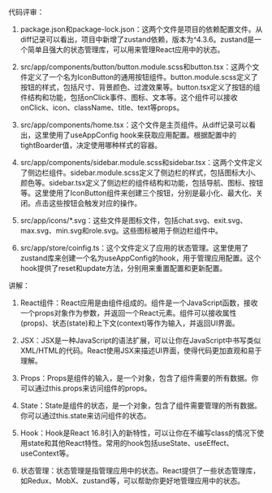 代码评审：
1. package.json和package-lock.json：这两个文件是项目的依赖配置文件。从diff记录可以看出，项目中新增了zustand依赖，版本为^4.3.6。zustand是一个简单且强大的状态管理库，可以用来管理React应用中的状态。

2. src/app/components/button/button.module.scss和button.tsx：这两个文件定义了一个名为IconButton的通用按钮组件。button.module.scss定义了按钮的样式，包括尺寸、背景颜色、过渡效果等。button.tsx定义了按钮的组件结构和功能，包括onClick事件、图标、文本等。这个组件可以接收onClick、icon、className、title、text等props。

3. src/app/components/home.tsx：这个文件是主页组件。从diff记录可以看出，这里使用了useAppConfig hook来获取应用配置。根据配置中的tightBoarder值，决定使用哪种样式的容器。

4. src/app/components/sidebar.module.scss和sidebar.tsx：这两个文件定义了侧边栏组件。sidebar.module.scss定义了侧边栏的样式，包括图标大小、颜色等。sidebar.tsx定义了侧边栏的组件结构和功能，包括导航、图标、按钮等。这里使用了IconButton组件来创建三个按钮，分别是最小化、最大化、关闭。点击这些按钮会触发对应的操作。

5. src/app/icons/*.svg：这些文件是图标文件，包括chat.svg、exit.svg、max.svg、min.svg和role.svg。这些图标被用于侧边栏组件中。

6. src/app/store/coinfig.ts：这个文件定义了应用的状态管理。这里使用了zustand库来创建一个名为useAppConfig的hook，用于管理应用配置。这个hook提供了reset和update方法，分别用来重置配置和更新配置。

讲解：
1. React组件：React应用是由组件组成的。组件是一个JavaScript函数，接收一个props对象作为参数，并返回一个React元素。组件可以接收属性(props)、状态(state)和上下文(context)等作为输入，并返回UI界面。

2. JSX：JSX是一种JavaScript的语法扩展，可以让你在JavaScript中书写类似XML/HTML的代码。React使用JSX来描述UI界面，使得代码更加直观和易于理解。

3. Props：Props是组件的输入，是一个对象，包含了组件需要的所有数据。你可以通过this.props来访问组件的props。

4. State：State是组件的状态，是一个对象，包含了组件需要管理的所有数据。你可以通过this.state来访问组件的状态。

5. Hook：Hook是React 16.8引入的新特性，可以让你在不编写class的情况下使用state和其他React特性。常用的hook包括useState、useEffect、useContext等。

6. 状态管理：状态管理是指管理应用中的状态。React提供了一些状态管理库，如Redux、MobX、zustand等，可以帮助你更好地管理应用中的状态。